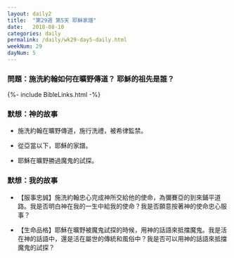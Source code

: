 ```yaml
---
layout: daily2
title:  "第29週 第5天 耶穌家譜"
date:   2018-08-10
categories: daily
permalink: /daily/wk29-day5-daily.html
weekNum: 29
dayNum: 5
---
```


### 問題：施洗約翰如何在曠野傳道？ 耶穌的祖先是誰？

{%- include BibleLinks.html -%}

### 默想：神的故事 
+ 施洗約翰在曠野傳道，施行洗禮，被希律監禁。

+ 從亞當以下，耶穌的家譜。

+ 耶穌在曠野勝過魔鬼的試探。

### 默想：我的故事
+ 【服事忠誠】施洗約翰忠心完成神所交給他的使命，為彌賽亞的到來鋪平道路。我是否明白神在我的一生中給我的使命？我是否願意按著神的使命忠心服事？

+ 【生命品格】耶穌在曠野被魔鬼試探的時候，用神的話語來抵擋魔鬼。我是活在神的話語中，還是活在屬世的傳統和風俗中？我是否可以用神的話語來抵擋魔鬼的試探？

